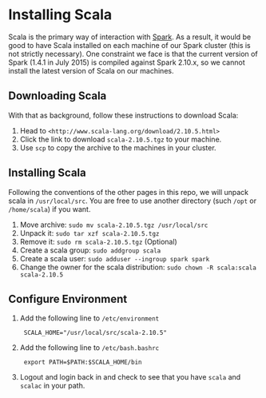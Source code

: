 # Installing Scala

Scala is the primary way of interaction with [Spark](https://github.com/kenbod/sysadmin/blob/master/spark.md). As a result, it would be good to have Scala installed on each machine of our Spark cluster (this is not strictly necessary). One constraint we face is that the current version of Spark (1.4.1 in July 2015) is compiled against Spark 2.10.x, so we cannot install the latest version of Scala on our machines.

## Downloading Scala

With that as background, follow these instructions to download Scala:

1. Head to `<http://www.scala-lang.org/download/2.10.5.html>`
2. Click the link to download `scala-2.10.5.tgz` to your machine.
3. Use `scp` to copy the archive to the machines in your cluster.

## Installing Scala

Following the conventions of the other pages in this repo, we will unpack scala in `/usr/local/src`. You are free to use another directory (such `/opt` or `/home/scala`) if you want.

1. Move archive: `sudo mv scala-2.10.5.tgz /usr/local/src`
2. Unpack it: `sudo tar xzf scala-2.10.5.tgz`
3. Remove it: `sudo rm scala-2.10.5.tgz` (Optional)
4. Create a scala group: `sudo addgroup scala`
5. Create a scala user: `sudo adduser --ingroup spark spark`
6. Change the owner for the scala distribution: `sudo chown -R scala:scala scala-2.10.5`

## Configure Environment

1. Add the following line to `/etc/environment`

        SCALA_HOME="/usr/local/src/scala-2.10.5"

2. Add the following line to `/etc/bash.bashrc`

        export PATH=$PATH:$SCALA_HOME/bin

3. Logout and login back in and check to see that you have `scala` and `scalac` in your path.


